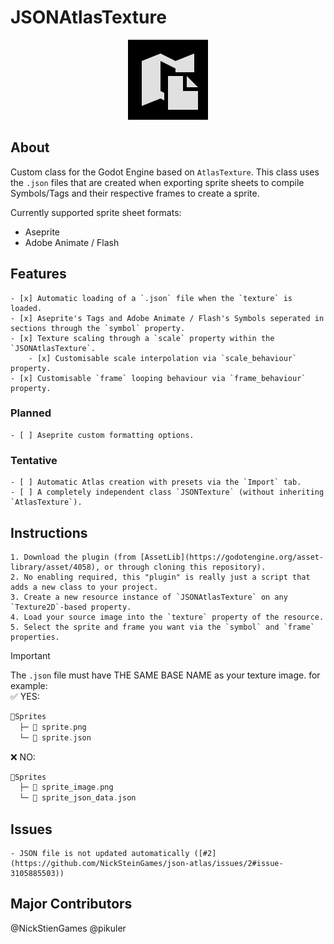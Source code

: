 # JSONAtlasTexture

<p align="center">
	<img src="icon.png" alt="AtlasTexture JSON Icon">
</p>

## About

Custom class for the Godot Engine based on `AtlasTexture`.
This class uses the `.json` files that are created when exporting sprite sheets to compile Symbols/Tags and their respective frames to create a sprite.

Currently supported sprite sheet formats:
- Aseprite
- Adobe Animate / Flash

## Features

	- [x] Automatic loading of a `.json` file when the `texture` is loaded.
	- [x] Aseprite's Tags and Adobe Animate / Flash's Symbols seperated in sections through the `symbol` property.
	- [x] Texture scaling through a `scale` property within the `JSONAtlasTexture`.
		- [x] Customisable scale interpolation via `scale_behaviour` property.
	- [x] Customisable `frame` looping behaviour via `frame_behaviour` property.

### Planned

	- [ ] Aseprite custom formatting options.

### Tentative

	- [ ] Automatic Atlas creation with presets via the `Import` tab.
	- [ ] A completely independent class `JSONTexture` (without inheriting `AtlasTexture`).

## Instructions

	1. Download the plugin (from [AssetLib](https://godotengine.org/asset-library/asset/4058), or through cloning this repository).
	2. No enabling required, this "plugin" is really just a script that adds a new class to your project.
	3. Create a new resource instance of `JSONAtlasTexture` on any `Texture2D`-based property.
	4. Load your source image into the `texture` property of the resource.
	5. Select the sprite and frame you want via the `symbol` and `frame` properties.

> [!IMPORTANT]
> The `.json` file must have THE SAME BASE NAME as your texture image.
> for example:\
> ✅ YES:
> ```go
> 📁Sprites
>   ├─ 🎨 sprite.png
>   └─ 📃 sprite.json
> ```
> ❌ NO:
> ```go
> 📁Sprites
>   ├─ 🎨 sprite_image.png
>   └─ 📃 sprite_json_data.json
> ```

## Issues

	- JSON file is not updated automatically ([#2](https://github.com/NickSteinGames/json-atlas/issues/2#issue-3105885503))

## Major Contributors

@NickStienGames
@pikuler
